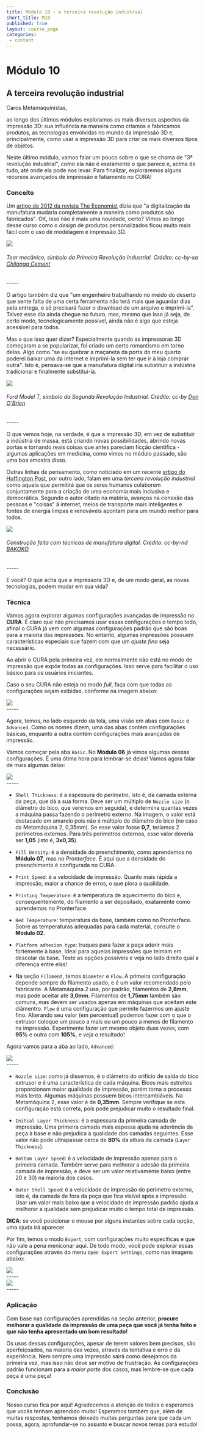 ```yaml
---
title: Módulo 10 - a terceira revolução industrial
short_title: M10
published: true
layout: course_page
categories:
 - content
---
```


# Módulo 10
## A terceira revolução industrial

Caros Metamaquinistas,

ao longo dos últimos módulos exploramos os mais diversos aspectos da impressão 3D: sua influência na maneira como criamos e fabricamos produtos, as tecnologias envolvidas no mundo da impressão 3D e, principalmente, como usar a impressão 3D para criar os mais diversos tipos de objetos.

Neste último módulo, vamos falar um pouco sobre o que se chama de "3ª revolução industrial", como ela não é exatamente o que parece e, acima de tudo, até onde ela pode nos levar. Para finalizar, exploraremos alguns recursos avançados de impressão e fatiamento no CURA!

### Conceito

Um [artigo de 2012 da revista The Economist](http://www.economist.com/node/21553017/) dizia que "a digitalização da manufatura mudaria completamente a maneira como produtos são fabricados". OK, isso não é mais uma novidade, certo? Vimos ao longo desse curso como o *design* de produtos personalizados ficou muito mais fácil com o uso de modelagem e impressão 3D.

<div class="span4 center-block">
<img class="img-responsive img-thumbnail" src="/img/m10/drbillydude-looms.jpg"/>
<h6>Tear mecânico, símbolo da Primeira Revolução Industrial. Crédito: cc-by-sa <a href="https://www.flickr.com/photos/drbillydude/" target="_blank">Chilanga Cement</a></h6>
</div>
-----

O artigo também diz que "um engenheiro trabalhando no meido do deserto que sente falta de uma certa ferramenta não terá mais que aguardar dias pela entrega, e só precisará fazer o download de um arquivo e imprimí-la". Talvez esse dia ainda chegue no futuro, mas, mesmo que isso já seja, de certo modo, tecnologicamente possível, ainda não é algo que esteja acessível para todos.

Mas o que isso quer dizer? Especialmente quando as impressoras 3D começaram a se popularizar, foi criado um certo romantismo em torno delas. Algo como "se eu quebrar a maçaneta da porta do meu quarto poderei baixar uma da internet e imprimí-la sem ter que ir à loja comprar outra". Isto é, pensava-se que a manufatura digital iria substituir a indústria tradicional e finalmente substituí-la.

<div class="span4 center-block">
<img class="img-responsive img-thumbnail" src="/img/m10/donobrien-fordmodelt.jpg"/>
<h6>Ford Model T, símbolo da Segunda Revolução Industrial. Crédito: cc-by <a href="https://www.flickr.com/photos/dok1/" target="_blank">Don O'Brien</a></h6>
</div>
-----

O que vemos hoje, na verdade, é que a impressão 3D, em vez de substituir a indústria de massa, está criando novas possibilidades, abrindo novas portas e tornando reais coisas que antes pareciam ficção científica - algumas aplicações em medicina, como vimos no módulo passado, são uma boa amostra disso.

Outras linhas de pensamento, como noticiado em um recente [artigo do Huffington Post](http://www.huffingtonpost.com/arianna-huffington/third-industrial-revolution_b_8337742.html), por outro lado, falam em uma *terceira revolução industrial* como aquela que permitirá que os seres humanos colaborem conjuntamente para a criação de uma economia mais inclusiva e democrática. Segundo o autor citado na matéria, avanços na conexão das pessoas e "coisas" à internet, meios de transporte mais inteligentes e fontes de energia limpas e renováveis apontam para um mundo melhor para todos.

<div class="span4 center-block">
<img class="img-responsive img-thumbnail" src="/img/m10/bakoko.jpg"/>
<h6>Construção feita com técnicas de manufatura digital. Crédito: cc-by-nd <a href="https://www.flickr.com/photos/bakokojp/" target="_blank">BAKOKO</a></h6>
</div>
-----

E você? O que acha que a impressora 3D e, de um modo geral, as novas tecnologias, podem mudar em sua vida?

### Técnica

Vamos agora explorar algumas configurações avançadas de impressão no **CURA**. É claro que não precisamos usar essas configurações o tempo todo, afinal o CURA já vem com algumas configurações padrão que são boas para a maioria das impressões. No entanto, algumas impressões possuem características especiais que fazem com que um *ajuste fino* seja necessário.

Ao abrir o CURA pela primeira vez, ele normalmente não está no modo de impressão que expõe todas as configurações. Isso serve para facilitar o uso básico para os usuários iniciantes.

Caso o seu CURA não esteja no modo *full*, faça com que todas as configurações sejam exibidas, conforme na imagem abaixo:

<div class="span4 center-block">
<img class="img-responsive img-thumbnail" src="/img/m10/cura-switch-full.png"/>
</div>
-----

Agora, temos, no lado esquerdo da tela, uma visão em abas com `Basic` e `Advanced`. Como os nomes dizem, uma das abas contém configurações básicas, enquanto a outra contém configurações mais avançadas de impressão.

Vamos começar pela aba `Basic`. No **Módulo 06** já vimos algumas dessas configurações. É uma ótima hora para lembrar-se delas! Vamos agora falar de mais algumas delas:


<div class="span4 center-block">
<img class="img-responsive img-thumbnail" src="/img/m10/cura-basic.png"/>
</div>
-----

* `Shell Thickness`: é a espessura do *perímetro*, isto é, da camada externa da peça, que dá a sua forma. Deve ser um múltiplo de `Nozzle size` (o diâmetro do bico, que veremos em seguida), e determina quantas vezes a máquina passa fazendo o perímetro externo. Na imagem, o valor está destacado em amarelo pois não é múltiplo do diâmetro do bico (no caso da Metamáquina 2, 0,35mm). Se esse valor fosse **0,7**, teríamos 2 perímetros externos. Para três perímetros externos, esse valor deveria ser **1,05** (isto é, **3x0,35**).

* `Fill Density`: é a densidade do preenchimento, como aprendemos no **Módulo 07**, mas no *Pronterface*. É aqui que a densidade do preenchimento é configurada no CURA.

* `Print Speed`: é a velocidade de impressão. Quanto mais rápida a impressão, maior a chance de erros, o que piora a qualidade.

* `Printing Temperature`: é a temperatura de aquecimento do bico e, consequentemente, do filamento a ser depositado, exatamente como aprendemos no Pronterface.

* `Bed Temperature`: temperatura da base, também como no Pronterface. Sobre as temperaturas adequadas para cada material, consulte o **Módulo 02**.

* `Platform adhesion type`: truques para fazer a peça aderir mais fortemente à base. Ideal para aquelas impressões que teimam em descolar da base. Teste as opções possíveis e veja no lado direito qual a diferença entre elas!

* Na seção `Filament`, temos `Diameter` e `Flow`. A primeira configuração depende sempre do filamento usado, e é um valor recomendado pelo fabricante. A Metamáquina 2 usa, por padrão, filamentos de **2,8mm**, mas pode aceitar até **3,0mm**. Filamentos de **1,75mm** também são comuns, mas devem ser usados apenas em máquinas que aceitam este diâmentro. `Flow` é uma configuração que permite fazermos um ajuste fino. Alterando seu valor (em percentual) podemos fazer com o que o extrusor coloque um pouco a mais ou um pouco a menos de filamento na impressão. Experimente fazer um mesmo objeto duas vezes, com **95%** e outra com **105%**, e veja o resultado!

Agora vamos para a aba ao lado, `Advanced`:

<div class="span4 center-block">
<img class="img-responsive img-thumbnail" src="/img/m10/cura-advanced.png"/>
</div>
-----

* `Nozzle size`: como já dissemos, é o diâmetro do orifício de saída do bico extrusor e é uma característica de cada máquina. Bicos mais estreitos proporcionam maior qualidade de impressão, porém torna o processo mais lento. Algumas máquinas possuem bicos intercambiáveis. Na Metamáquina 2, esse valor é de **0,35mm**. Sempre verifique se esta configuração está correta, pois pode prejudicar muito o resultado final.

* `Initial Layer Thickness`: é a espessura da primeira camada de impressão. Uma primeira camada mais espessa ajuda na aderência da peça à base e não prejudica a qualidade das camadas seguintes. Esse valor não pode ultrapassar cerca de **80%** da altura da camada (`Layer Thickness`).

* `Bottom Layer Speed`: é a velocidade de impressão apenas para a primeira camada. Também serve para melhorar a adesão da primeira camada de impressão, e deve ser um valor relativamente baixo (entre 20 e 30) na maioria dos casos.

* `Outer Shell Speed`: é a velocidade de impressão do perímetro externo, isto é, da camada de fora da peça que fica visível após a impressão. Usar um valor mais baixo que a velocidade de impressão padrão ajuda a melhorar a qualidade sem prejudicar muito o tempo total de impressão.

**DICA**: se você posicionar o mouse por alguns instantes sobre cada opção, uma ajuda irá aparecer

Por fim, temos o modo `Expert`, com configurações muito específicas e que não vale a pena meniconar aqui. De todo modo, você pode explorar essas configurações através do menu `Open Expert Settings`, como nas imagens abaixo:


<div class="span4 center-block">
<img class="img-responsive img-thumbnail" src="/img/m10/cura-expert-menu.png"/>
</div>
-----

<div class="span4 center-block">
<img class="img-responsive img-thumbnail" src="/img/m10/cura-expert.png"/>
</div>
-----

### Aplicação

Com base nas configurações aprendidas na seção anterior, **procure melhorar a qualidade da impressão de uma peça que você já tenha feito e que não tenha apresentado um bom resultado!**

Os usos dessas configurações, apesar de terem valores bem precisos, são aperfeiçoados, na maioria das vezes, através da tentativa e erro e da experiência. Nem sempre uma impressão sairá como desejamos da primeira vez, mas isso não deve ser motivo de frustração. As configurações padrão funcionam para a *maior parte* dos casos, mas lembre-se que cada peça é uma peça!

### Conclusão

Nosso curso fica por aqui! Agradecemos a atenção de todos e esperamos que vocês tenham aprendido muito! Esperamos também que, além de muitas respostas, tenhamos deixado muitas perguntas para que cada um possa, agora, aprofundar-se no assunto e buscar novos temas para estudo!